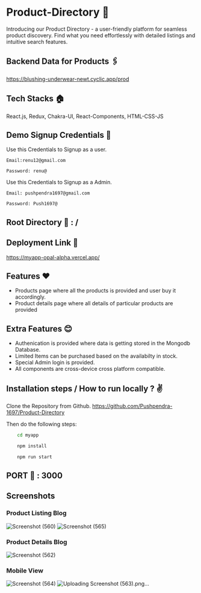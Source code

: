 # Product-Directory 🦾

Introducing our Product Directory - a user-friendly platform for seamless product discovery. Find what you need effortlessly with detailed listings and intuitive search features.

## Backend Data for Products 🖇️
https://blushing-underwear-newt.cyclic.app/prod

## Tech Stacks 🏠
React.js, Redux, Chakra-UI, React-Components, HTML-CSS-JS

## Demo Signup Credentials 🧪
Use this Credentials to Signup as a user.

``Email:renu12@gmail.com``

``Password: renu@``

Use this Credentials to Signup as a Admin.

``Email: pushpendra1697@gmail.com``

``Password: Push1697@``

## Root Directory 🏡 : /

## Deployment Link 🔗
https://myapp-opal-alpha.vercel.app/

## Features ❤️
- Products page where all the products is provided and user buy it accordingly.
- Product details page where all details of particular products are provided

## Extra Features 😊
- Authenication is provided where data is getting stored in the Mongodb Database.
- Limited Items can be purchased based on the availabilty in stock.
- Special Admin login is provided.
- All components are cross-device cross platform compatible.


## Installation steps / How to run locally ? ✌️

Clone the Repository from Github.
https://github.com/Pushpendra-1697/Product-Directory

Then do the following steps:

```bash
    cd myapp

    npm install

    npm run start
```

## PORT 🧽 : 3000

## Screenshots
### Product Listing Blog

![Screenshot (560)](https://github.com/Pushpendra-1697/Product-Directory/assets/104748364/e09b22d5-a529-4a22-ae80-477a0a129175)
![Screenshot (565)](https://github.com/Pushpendra-1697/Product-Directory/assets/104748364/30da8bc9-3e8c-4f07-a51d-354abc06f415)

### Product Details Blog

![Screenshot (562)](https://github.com/Pushpendra-1697/Product-Directory/assets/104748364/f69dd3da-4321-4f12-a108-ed0da3103678)

### Mobile View
![Screenshot (564)](https://github.com/Pushpendra-1697/Product-Directory/assets/104748364/958b0903-ef87-4ffb-b5a7-db0d2816d333)
![Uploading Screenshot (563).png…]()

